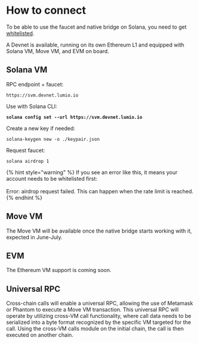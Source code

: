 # How to connect

To be able to use the faucet and native bridge on Solana, you need to get [whitelisted](../get-whitelisted.md).

A Devnet is available, running on its own Ethereum L1 and equipped with Solana VM, Move VM, and EVM on board.&#x20;

## Solana VM

RPC endpoint + faucet:

```
https://svm.devnet.lumio.io
```

Use with Solana CLI:

<pre><code><strong>solana config set --url https://svm.devnet.lumio.io
</strong></code></pre>

Create a new key if needed:

```
solana-keygen new -o ./keypair.json
```

Request faucet:

```
solana airdrop 1
```

{% hint style="warning" %}
If you see an error like this, it means your account needs to be whitelisted first:\
\
Error: airdrop request failed. This can happen when the rate limit is reached.
{% endhint %}

## Move VM

The Move VM will be available once the native bridge starts working with it, expected in June-July.

## EVM

The Ethereum VM support is coming soon.

## Universal RPC

Cross-chain calls will enable a universal RPC, allowing the use of Metamask or Phantom to execute a Move VM transaction. This universal RPC will operate by utilizing cross-VM call functionality, where call data needs to be serialized into a byte format recognized by the specific VM targeted for the call. Using the cross-VM calls module on the initial chain, the call is then executed on another chain.
